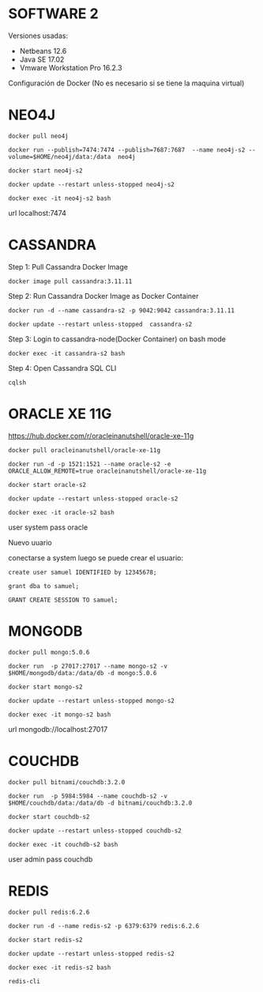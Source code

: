# SOFTWARE 2

Versiones usadas:
- Netbeans 12.6
- Java SE 17.02
- Vmware Workstation Pro 16.2.3

Configuración de Docker (No es necesario si se tiene la maquina virtual)
		
# NEO4J

	docker pull neo4j

	docker run --publish=7474:7474 --publish=7687:7687  --name neo4j-s2 --volume=$HOME/neo4j/data:/data  neo4j

	docker start neo4j-s2

	docker update --restart unless-stopped neo4j-s2

	docker exec -it neo4j-s2 bash

url	localhost:7474




# CASSANDRA

Step 1: Pull Cassandra Docker Image

	docker image pull cassandra:3.11.11

Step 2: Run Cassandra Docker Image as Docker Container

	docker run -d --name cassandra-s2 -p 9042:9042 cassandra:3.11.11
	
	docker update --restart unless-stopped  cassandra-s2

Step 3: Login to cassandra-node(Docker Container) on bash mode

	docker exec -it cassandra-s2 bash

Step 4: Open Cassandra SQL CLI

	cqlsh



# ORACLE XE 11G

https://hub.docker.com/r/oracleinanutshell/oracle-xe-11g

	docker pull oracleinanutshell/oracle-xe-11g

	docker run -d -p 1521:1521 --name oracle-s2 -e ORACLE_ALLOW_REMOTE=true oracleinanutshell/oracle-xe-11g

	docker start oracle-s2

	docker update --restart unless-stopped oracle-s2

	docker exec -it oracle-s2 bash

user	system
pass	oracle

Nuevo uuario

conectarse a system
luego se puede crear el usuario:

	create user samuel IDENTIFIED by 12345678;

	grant dba to samuel;

	GRANT CREATE SESSION TO samuel;




# MONGODB
		
	docker pull mongo:5.0.6

	docker run  -p 27017:27017 --name mongo-s2 -v $HOME/mongodb/data:/data/db -d mongo:5.0.6

	docker start mongo-s2

	docker update --restart unless-stopped mongo-s2

	docker exec -it mongo-s2 bash

url	mongodb://localhost:27017



# COUCHDB

	docker pull bitnami/couchdb:3.2.0

	docker run  -p 5984:5984 --name couchdb-s2 -v $HOME/couchdb/data:/data/db -d bitnami/couchdb:3.2.0

	docker start couchdb-s2

	docker update --restart unless-stopped couchdb-s2

	docker exec -it couchdb-s2 bash

user	admin
pass	couchdb



# REDIS

	docker pull redis:6.2.6

	docker run -d --name redis-s2 -p 6379:6379 redis:6.2.6

	docker start redis-s2

	docker update --restart unless-stopped redis-s2

	docker exec -it redis-s2 bash

	redis-cli
